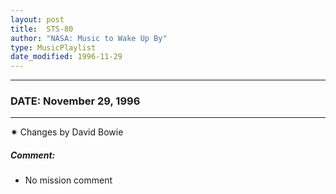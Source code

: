 ```yaml
---
layout: post
title:  STS-80
author: "NASA: Music to Wake Up By"
type: MusicPlaylist
date_modified: 1996-11-29
---
```


----
### DATE: November 29, 1996
----
✷ Changes by David Bowie

##### Comment:
* No mission comment
